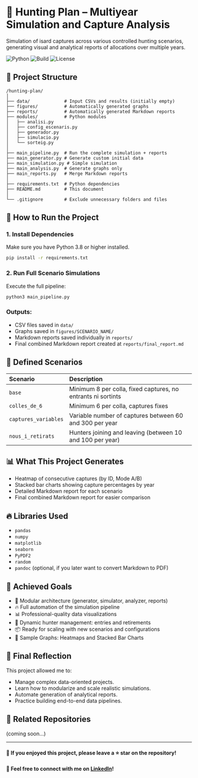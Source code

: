 
# 🏹 Hunting Plan – Multiyear Simulation and Capture Analysis

Simulation of isard captures across various controlled hunting scenarios, generating visual and analytical reports of allocations over multiple years.

![Python](https://img.shields.io/badge/python-3.8%2B-blue.svg)
![Build](https://img.shields.io/badge/build-passing-brightgreen)
![License](https://img.shields.io/badge/license-MIT-lightgrey)

## 📂 Project Structure

```
/hunting-plan/
│
├── data/             # Input CSVs and results (initially empty)
├── figures/          # Automatically generated graphs
├── reports/          # Automatically generated Markdown reports
├── modules/          # Python modules
│   ├── analisi.py
│   ├── config_escenaris.py
│   ├── generador.py
│   ├── simulacio.py
│   └── sorteig.py
│
├── main_pipeline.py  # Run the complete simulation + reports
├── main_generator.py # Generate custom initial data
├── main_simulation.py # Simple simulation
├── main_analysis.py  # Generate graphs only
├── main_reports.py   # Merge Markdown reports
│
├── requirements.txt  # Python dependencies
├── README.md         # This document
│
└── .gitignore        # Exclude unnecessary folders and files
```

## 🚀 How to Run the Project

### 1. Install Dependencies
Make sure you have Python 3.8 or higher installed.

```bash
pip install -r requirements.txt
```

### 2. Run Full Scenario Simulations
Execute the full pipeline:

```bash
python3 main_pipeline.py
```

### Outputs:
- CSV files saved in `data/`
- Graphs saved in `figures/SCENARIO_NAME/`
- Markdown reports saved individually in `reports/`
- Final combined Markdown report created at `reports/final_report.md`

## 🧐 Defined Scenarios

| Scenario | Description |
|:---------|:------------|
| `base` | Minimum 8 per colla, fixed captures, no entrants ni sortints |
| `colles_de_6` | Minimum 6 per colla, captures fixes |
| `captures_variables` | Variable number of captures between 60 and 300 per year |
| `nous_i_retirats` | Hunters joining and leaving (between 10 and 100 per year) |

## 📊 What This Project Generates

- Heatmap of consecutive captures (by ID, Mode A/B)
- Stacked bar charts showing capture percentages by year
- Detailed Markdown report for each scenario
- Final combined Markdown report for easier comparison

## 🔥 Libraries Used

- `pandas`
- `numpy`
- `matplotlib`
- `seaborn`
- `PyPDF2`
- `random`
- `pandoc` (optional, if you later want to convert Markdown to PDF)

## 🎯 Achieved Goals

- 🧹 Modular architecture (generator, simulator, analyzer, reports)
- 🔥 Full automation of the simulation pipeline
- 📊 Professional-quality data visualizations
- 🧠 Dynamic hunter management: entries and retirements
- 📦 Ready for scaling with new scenarios and configurations
- 📸 Sample Graphs: Heatmaps and Stacked Bar Charts

## 🧐 Final Reflection

This project allowed me to:

- Manage complex data-oriented projects.
- Learn how to modularize and scale realistic simulations.
- Automate generation of analytical reports.
- Practice building end-to-end data pipelines.

## 📌 Related Repositories

(coming soon...)

---

#### 🌟 If you enjoyed this project, please leave a ⭐ star on the repository!
#### 🔗 Feel free to connect with me on [LinkedIn](https://www.linkedin.com/in/jordi-ordoñez-814614341/)!
